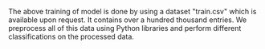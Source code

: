 The above training of model is done by using a dataset "train.csv" which is available upon request. It contains over a hundred thousand entries. We preprocess all of this data using Python libraries and perform different classifications on the processed data.
